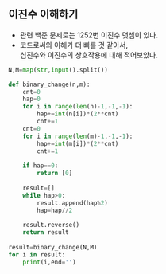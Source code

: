 ## 이진수 이해하기
- 관련 백준 문제로는 1252번 이진수 덧셈이 있다.
- 코드로써의 이해가 더 빠를 것 같아서, <br>
십진수와 이진수의 상호작용에 대해 적어보았다. <br>
```python
N,M=map(str,input().split())

def binary_change(n,m):
    cnt=0
    hap=0
    for i in range(len(n)-1,-1,-1):
        hap+=int(n[i])*(2**cnt)
        cnt+=1
    cnt=0
    for i in range(len(m)-1,-1,-1):
        hap+=int(m[i])*(2**cnt)
        cnt+=1
    
    if hap==0:
        return [0]
        
    result=[]
    while hap>0:
        result.append(hap%2)
        hap=hap//2
        
    result.reverse()
    return result
    
result=binary_change(N,M)
for i in result:
    print(i,end='')
```
